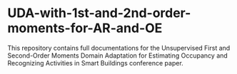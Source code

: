 # UDA-with-1st-and-2nd-order-moments-for-AR-and-OE
This repository contains full documentations for the Unsupervised First and Second-Order Moments Domain Adaptation for Estimating Occupancy and Recognizing Activities in Smart Buildings conference paper.

